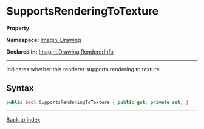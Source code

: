 # SupportsRenderingToTexture

**Property**

**Namespace:** [Imagini.Drawing](Imagini.Drawing.md)

**Declared in:** [Imagini.Drawing.RendererInfo](Imagini.Drawing.RendererInfo.md)

------



Indicates whether this renderer supports rendering to texture.


## Syntax

```csharp
public bool SupportsRenderingToTexture { public get; private set; }
```

------

[Back to index](index.md)